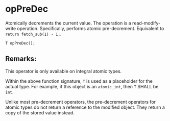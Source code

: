 # opPreDec
Atomically decrements the current value. The operation is a read-modify-write operation. Specifically, performs atomic pre-decrement. Equivalent to `return fetch_sub(1) - 1;`.

```nvgt
T opPreDec();
```

## Remarks: 
This operator is only available on integral atomic types.

Within the above function signature, `T` is used as a placeholder for the actual type. For example, if this object is an `atomic_int`, then `T` SHALL be `int`.

Unlike most pre-decrement operators, the pre-decrement operators for atomic types do not return a reference to the modified object. They return a copy of the stored value instead. 
